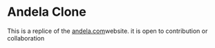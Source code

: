# Andela Clone

This is a replice of the [andela.com](https:andela.com)website.
it is open to contribution or collaboration
